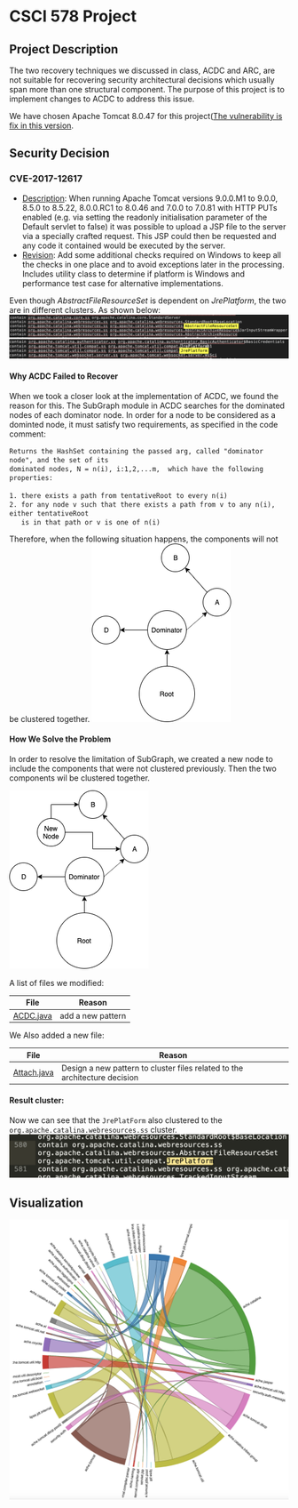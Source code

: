 # CSCI 578 Project

## Project Description

The two recovery techniques we discussed in class, ACDC and ARC, are not suitable for recovering security architectural decisions which usually span more than one structural component. The purpose of this project is to implement changes to ACDC to address this issue.

We have chosen Apache Tomcat 8.0.47 for this project([The vulnerability is fix in this version](https://tomcat.apache.org/security-8.html).

## Security Decision

### CVE-2017-12617

- [Description](https://cve.mitre.org/cgi-bin/cvename.cgi?name=CVE-2017-12617): When running Apache Tomcat versions 9.0.0.M1 to 9.0.0, 8.5.0 to 8.5.22, 8.0.0.RC1 to 8.0.46 and 7.0.0 to 7.0.81 with HTTP PUTs enabled (e.g. via setting the readonly initialisation parameter of the Default servlet to false) it was possible to upload a JSP file to the server via a specially crafted request. This JSP could then be requested and any code it contained would be executed by the server.
- [Revision](https://svn.apache.org/viewvc?view=revision&revision=1809921): Add some additional checks required on Windows to keep all the checks in one place and to avoid exceptions later in the processing. Includes utility class to determine if platform is Windows and performance test case for alternative implementations.

Even though *AbstractFileResourceSet* is dependent on *JrePlatform*, the two are in different clusters. As shown below:
![AbstractFileResource](resources/AbstractFileResourceSet&#32;Cluster.png)
![JrePlatform](resources/JRE&#32;Cluster.png)

#### Why ACDC Failed to Recover

When we took a closer look at the implementation of ACDC, we found the reason for this. The SubGraph module in ACDC searches for the dominated nodes of each dominator node. In order for a node to be considered as a dominted node, it must satisfy two requirements, as specified in the code comment:

```text
Returns the HashSet containing the passed arg, called "dominator node", and the set of its 
dominated nodes, N = n(i), i:1,2,...m,  which have the following properties:

1. there exists a path from tentativeRoot to every n(i)
2. for any node v such that there exists a path from v to any n(i), either tentativeRoot 
   is in that path or v is one of n(i)
```

Therefore, when the following situation happens, the components will not be clustered together.
![Image](/resources/prev.png)

#### How We Solve the Problem

In order to resolve the limitation of SubGraph, we created a new node to include the components that were not clustered previously. Then the two components wil be clustered together.

![Image](/resources/after.png)

A list of files we modified:

| File                            | Reason            |
| ------------------------------- | ----------------- |
| [ACDC.java](src/acdc/ACDC.java) | add a new pattern |

We Also added a new file:

| File                                | Reason                                                                     |
| ----------------------------------- | -------------------------------------------------------------------------- |
| [Attach.java](src/acdc/Attach.java) | Design a new pattern to cluster files related to the architecture decision |

#### Result cluster:
Now we can see that the `JrePlatForm` also clustered to the `org.apache.catalina.webresources.ss` cluster.
![Image](/resources/new_cluster_res.png)

## Visualization

![Cluster](resources/cluster_vis.png)
